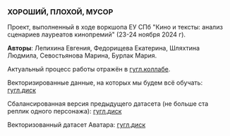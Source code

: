 ### ХОРОШИЙ, ПЛОХОЙ, МУСОР 
Проект, выполненный в ходе воркшопа ЕУ СПб "Кино и тексты: анализ сценариев лауреатов кинопремий" (23-24 ноября 2024 г).

**Авторы**: Лепихина Евгения, Федорищева Екатерина, Шляхтина Людмила, Севостьянова Марина, Бурлак Мария.

Актуальный процесс работы отражён в [гугл.коллабе](https://colab.research.google.com/drive/1VY2MxfhpexdwabRNcvKpBRAwvxSj9nwy?usp=sharing).

Векторизированные данные, на которых мы будем всё обучать: [гугл.диск](https://drive.google.com/file/d/1Pkcb2_RevrdNX3YmEOA6fLGVuyDkul9h/view?usp=sharing)

Сбалансированная версия предыдущего датасета (не больше ста реплик одного персонажа): [гугл.диск](https://drive.google.com/file/d/1I7hDij_wpbxSU4jAOe0FLvAlmgpKpVR2/view?usp=sharing)

Векторизованный датасет Аватара: [гугл.диск](https://drive.google.com/file/d/1EYb-U-8L3vkuqBGczKSnJRlKagwBY-qD/view?usp=sharing)
